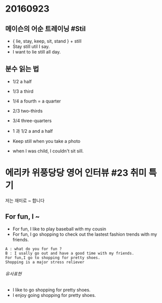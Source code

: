 # 20160923
## 메이슨의 어순 트레이닝 #Stil
- { lie, stay, keep, sit, stand } + still
- Stay still util I say.
- I want to lie still all day.

## 분수 읽는 법
- 1/2 a half
- 1/3 a third
- 1/4 a fourth = a quarter
- 2/3 two-thirds
- 3/4 three-quarters
- 1 과 1/2 a and a half

- Keep still when you take a photo
- when I was child, I couldn't sit sill.

# 에리카 위풍당당 영어 인터뷰 #23 취미 특기

저는 재미로 ~ 합니다

## For fun, I ~

- For fun, I like to play baseball with my cousin
- For fun, I go shopping to check out the lastest fashion trends with my friends.
```
A : what do you for fun ?
B : I usally go out and have a good time with my friends.
For fun,I go to shopping for pretty shoes.
Shopping is a major stress reliever
```
###### 유사표현
- I like to go shopping for pretty shoes.
- I enjoy going shopping for pretty shoes.

